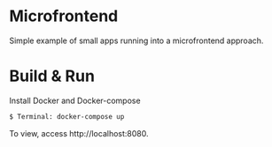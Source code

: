 Microfrontend
====================
Simple example of small apps running into a microfrontend approach.

# Build & Run
Install Docker and Docker-compose
```sh
$ Terminal: docker-compose up
```

To view, access http://localhost:8080.
